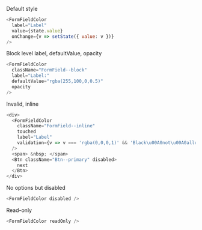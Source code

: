 Default style

```js
<FormFieldColor
  label="Label"
  value={state.value}
  onChange={v => setState({ value: v })}
/>
```

Block level label, defaultValue, opacity

```js
<FormFieldColor
  className="FormField--block"
  label="Label:"
  defaultValue="rgba(255,100,0,0.5)"
  opacity
/>
```

Invalid, inline

```js
<div>
  <FormFieldColor
    className="FormField--inline"
    touched
    label="Label"
    validation={v => v === 'rgba(0,0,0,1)' && 'Black\u00A0not\u00A0allowed'}
  />
  <span> &nbsp; </span>
  <Btn className="Btn--primary" disabled>
    next
  </Btn>
</div>
```

No options but disabled

```js
<FormFieldColor disabled />
```

Read-only

```js
<FormFieldColor readOnly />
```
